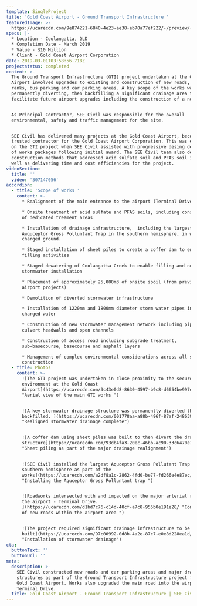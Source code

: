 ```yaml
---
template: SingleProject
title: 'Gold Coast Airport - Ground Transport Infrastructure '
featuredImage: >-
  https://ucarecdn.com/9e874221-6840-4e23-ae38-eb70a77ef222/-/preview/-/enhance/50/
specs: |-
  * Location - Coolangatta, QLD
  * Completion Date - March 2019 
  * Value - $10 Million
  * Client - Gold Coast Airport Corporation
date: 2019-03-01T03:58:56.718Z
projectstatus: completed
content: >-
  The Ground Transport Infrastructure (GTI) project undertaken at the Gold Coast
  Airport involved upgrades to existing and construction of new roads, taxi
  ranks, bus parking and car parking areas. A key scope of the works was
  permanently diverting, then backfilling a significant drainage area to
  facilitate future airport upgrades including the construction of a new hotel.


  As Principal Contractor, SEE Civil was responsible for the overall
  environmental, safety and traffic management for the site. 


  SEE Civil has delivered many projects at the Gold Coast Airport, become a
  trusted contractor for the Gold Coast Airport Corporation. This was evidenced
  on the GTI project when SEE Civil assisted with progressive desing development
  of works packages following initial award. The SEE Civil team also developed
  construction methods that addressed acid sulfate soil and PFAS soil issues as
  well as delivering time and cost efficiencies for the project.
videoSection:
  title: ''
  video: '307147056'
accordion:
  - title: 'Scope of works '
    content: >-
      * Realignment of the main entrance to the airport (Terminal Drive) 

      * Onsite treatment of acid sulfate and PFAS soils, including construction
      of dedicated treament areas

      * Installation of drainage infrastructure,  including the largest
      Awquceptor Gross Polluntant Trap in the southern hemisphere, in water
      charged ground.

      * Staged installation of sheet piles to create a coffer dam to enable
      filling activities

      * Staged dewatering of Coolangatta Creek to enable filling and new
      stormwater installation

      * Placement of approximately 25,000m3 of onsite spoil (from previous
      airport projects)

      * Demolition of diverted stormwater infrastructure

      * Installation of 1220mm and 1800mm diameter storm water pipes in ground
      charged water

      * Construction of new stormwater management network including pipes, pits,
      culvert headwalls and open channels

      * Construction of access road including subgrade treatment,
      sub-basecourse, basecourse and asphalt layers

      * Management of complex environmental considerations across all stages of
      construction
  - title: Photos
    content: >-
      ![The GTI project was undertaken in close proximity to the secure airside
      environment at the Gold Coast
      Airport](https://ucarecdn.com/3c43e0d8-8630-4597-b9c8-d6654be997df/
      "Aerial view of the main GTI works ")


      ![A key stormwater drainage structure was permanently diverted then
      backfilled. ](https://ucarecdn.com/001778aa-a88b-496f-87af-2486395bf4fd/
      "Realigned stormwater drainage complete")


      ![A coffer dam using sheet piles was built to then divert the drainage
      structure](https://ucarecdn.com/93db4fa3-20ec-46bb-ac90-33c6470e770f/
      "Sheet piling as part of the major drainage realignment")


      ![SEE Civil installed the largest Aquceptor Gross Pollutant Trap in the
      southern hemisphere as part of the
      works](https://ucarecdn.com/a2df8a1c-2862-4fd0-be77-fd266e4e87ec/
      "Installing the Aquceptor Gross Polluntant trap ")


      ![Roadworks intersected with and impacted on the major arterial road into
      the airport - Terminal Drive.
      ](https://ucarecdn.com/d1bd7c76-c14d-40cf-a7c8-955b0e191e28/ "Construction
      of new roads within the airport area ")


      ![The project required significant drainage infrastructure to be
      built](https://ucarecdn.com/97c00992-0d8b-4a2e-87c7-e0e8d228ea1d/
      "Installation of stormwater drainage")
cta:
  buttonText: ''
  buttonUrl: ''
meta:
  description: >-
    SEE Civil constructed new roads and car parking areas and major drainage
    structures as part of the Ground Transport Infrastructure project for the
    Gold Coast Airport. Works also upgraded the main road into the airport,
    Terminal Drive. 
  title: Gold Coast Airport - Ground Transport Infrastructure | SEE Civil project
---
```



